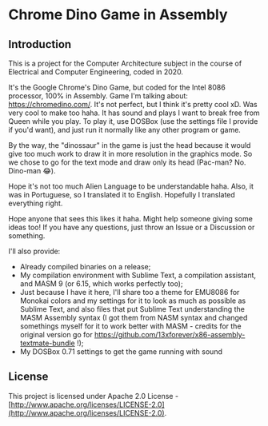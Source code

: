 # Chrome Dino Game in Assembly

## Introduction
This is a project for the Computer Architecture subject in the course of Electrical and Computer Engineering, coded in 2020.

It's the Google Chrome's Dino Game, but coded for the Intel 8086 processor, 100% in Assembly. Game I'm talking about: https://chromedino.com/.
It's not perfect, but I think it's pretty cool xD. Was very cool to make too haha. It has sound and plays I want to break free from Queen while you play. To play it, use DOSBox (use the settings file I provide if you'd want), and just run it normally like any other program or game.

By the way, the "dinossaur" in the game is just the head because it would give too much work to draw it in more resolution in the graphics mode. So we chose to go for the text mode and draw only its head (Pac-man? No. Dino-man 😂).

Hope it's not too much Alien Language to be understandable haha. Also, it was in Portuguese, so I translated it to English. Hopefully I translated everything right.

Hope anyone that sees this likes it haha. Might help someone giving some ideas too! If you have any questions, just throw an Issue or a Discussion or something.

I'll also provide:
 - Already compiled binaries on a release;
 - My compilation environment with Sublime Text, a compilation assistant, and MASM 9 (or 6.15, which works perfectly too);
 - Just because I have it here, I'll share too a theme for EMU8086 for Monokai colors and my settings for it to look as much as possible as Sublime Text, and also files that put Sublime Text understanding the MASM Assembly syntax (I got them from NASM syntax and changed somethings myself for it to work better with MASM - credits for the original version go for https://github.com/13xforever/x86-assembly-textmate-bundle !);
 - My DOSBox 0.71 settings to get the game running with sound

## License
This project is licensed under Apache 2.0 License -  [http://www.apache.org/licenses/LICENSE-2.0](http://www.apache.org/licenses/LICENSE-2.0).
